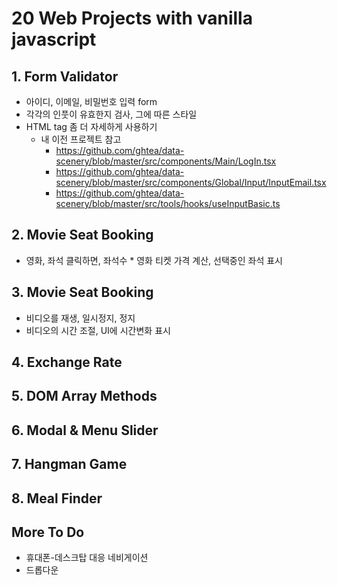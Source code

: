 # 20 Web Projects with vanilla javascript

## 1. Form Validator

- 아이디, 이메일, 비밀번호 입력 form
- 각각의 인풋이 유효한지 검사, 그에 따른 스타일
- HTML tag 좀 더 자세하게 사용하기
  - 내 이전 프로젝트 참고
    - https://github.com/ghtea/data-scenery/blob/master/src/components/Main/LogIn.tsx
    - https://github.com/ghtea/data-scenery/blob/master/src/components/Global/Input/InputEmail.tsx
    - https://github.com/ghtea/data-scenery/blob/master/src/tools/hooks/useInputBasic.ts

## 2. Movie Seat Booking

- 영화, 좌석 클릭하면, 좌석수 \* 영화 티켓 가격 계산, 선택중인 좌석 표시

## 3. Movie Seat Booking

- 비디오를 재생, 일시정지, 정지
- 비디오의 시간 조절, UI에 시간변화 표시

## 4. Exchange Rate

## 5. DOM Array Methods

## 6. Modal & Menu Slider

## 7. Hangman Game

## 8. Meal Finder

## More To Do

- 휴대폰-데스크탑 대응 네비게이션
- 드롭다운

